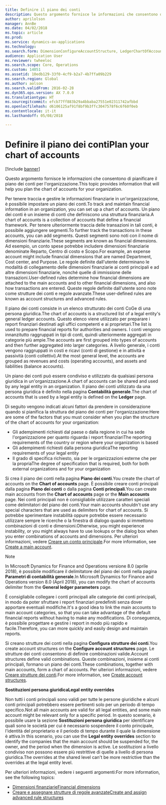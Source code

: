 ```yaml
---
title: Definire il piano dei conti
description: Questo argomento fornisce le informazioni che consentono di pianificare il piano dei conti per l'organizzazione.
author: aprilolson
manager: AnnBe
ms.date: 04/02/2018
ms.topic: article
ms.prod: 
ms.service: dynamics-ax-applications
ms.technology: 
ms.search.form: DimensionConfigureAccountStructure, LedgerChartOfAccounts
audience: Application User
ms.reviewer: twheeloc
ms.search.scope: Core, Operations
ms.custom: 14051
ms.assetid: 10edb129-33f0-4cf9-b2a7-4b7ffa09b229
ms.search.region: Global
ms.author: aolson
ms.search.validFrom: 2016-02-28
ms.dyn365.ops.version: AX 7.0.0
ms.translationtype: HT
ms.sourcegitcommit: efcb77ff883b29a4bbaba27551e02311742afbbd
ms.openlocfilehash: d6106125af91f8bf9b3ffc3047578f6c6f60f0eb
ms.contentlocale: it-it
ms.lasthandoff: 05/08/2018

---
```


# <a name="plan-your-chart-of-accounts"></a><span data-ttu-id="edf15-103">Definire il piano dei conti</span><span class="sxs-lookup"><span data-stu-id="edf15-103">Plan your chart of accounts</span></span>

[!include [banner](../includes/banner.md)]

<span data-ttu-id="edf15-104">Questo argomento fornisce le informazioni che consentono di pianificare il piano dei conti per l'organizzazione.</span><span class="sxs-lookup"><span data-stu-id="edf15-104">This topic provides information that will help you plan the chart of accounts for your organization.</span></span>

<span data-ttu-id="edf15-105">Per tenere traccia e gestire le informazioni finanziarie in un'organizzazione, è possibile impostare un piano dei conti.</span><span class="sxs-lookup"><span data-stu-id="edf15-105">To track and maintain financial information in an organization, you can set up a chart of accounts.</span></span> <span data-ttu-id="edf15-106">Un piano dei conti è un insieme di conti che definiscono una struttura finanziaria.</span><span class="sxs-lookup"><span data-stu-id="edf15-106">A chart of accounts is a collection of accounts that define a financial framework.</span></span> <span data-ttu-id="edf15-107">Per tenere ulteriormente traccia delle transazioni in tali conti, è possibile aggiungere segmenti.</span><span class="sxs-lookup"><span data-stu-id="edf15-107">To further track the transactions in these accounts, you can add segments.</span></span> <span data-ttu-id="edf15-108">Questi segmenti sono noti con il nome di dimensioni finanziarie.</span><span class="sxs-lookup"><span data-stu-id="edf15-108">These segments are known as financial dimensions.</span></span> <span data-ttu-id="edf15-109">Ad esempio, un conto spese potrebbe includere dimensioni finanziarie denominate Reparto, Centro di costo e Scopo.</span><span class="sxs-lookup"><span data-stu-id="edf15-109">For example, an expense account might include financial dimensions that are named Department, Cost center, and Purpose.</span></span> <span data-ttu-id="edf15-110">Le regole definite dall'utente determinano le modalità di collegamento delle dimensioni finanziarie ai conti principali e ad altre dimensioni finanziarie, nonché quelle di immissione delle transazioni.</span><span class="sxs-lookup"><span data-stu-id="edf15-110">User-defined rules determine how financial dimensions are attached to the main accounts and to other financial dimensions, and also how transactions are entered.</span></span> <span data-ttu-id="edf15-111">Queste regole definite dall'utente sono note come strutture dei conti e regole avanzate.</span><span class="sxs-lookup"><span data-stu-id="edf15-111">These user-defined rules are known as account structures and advanced rules.</span></span>

<span data-ttu-id="edf15-112">Il piano dei conti consiste in un elenco strutturato dei conti CoGe di una persona giuridica.</span><span class="sxs-lookup"><span data-stu-id="edf15-112">The chart of accounts is a structured list of a legal entity's general ledger accounts.</span></span> <span data-ttu-id="edf15-113">Questo elenco viene utilizzato per preparare i report finanziari destinati agli uffici competenti e ai proprietari.</span><span class="sxs-lookup"><span data-stu-id="edf15-113">The list is used to prepare financial reports for authorities and owners.</span></span> <span data-ttu-id="edf15-114">I conti vengono innanzitutto raggruppati in tipi di conti, quindi ulteriormente aggregati in categorie più ampie.</span><span class="sxs-lookup"><span data-stu-id="edf15-114">The accounts are first grouped into types of accounts and then further aggregated into larger categories.</span></span> <span data-ttu-id="edf15-115">A livello generale, i conti vengono raggruppati in costi e ricavi (conti di gestione) e in attività e passività (conti collettivi).</span><span class="sxs-lookup"><span data-stu-id="edf15-115">At the most general level, the accounts are grouped as revenues and costs (operating accounts), and assets and liabilities (balance accounts).</span></span>

<span data-ttu-id="edf15-116">Un piano dei conti può essere condiviso e utilizzato da qualsiasi persona giuridica in un'organizzazione.</span><span class="sxs-lookup"><span data-stu-id="edf15-116">A chart of accounts can be shared and used by any legal entity in an organization.</span></span> <span data-ttu-id="edf15-117">Il piano dei conti utilizzato da una persona giuridica è definito nella pagina **Contabilità generale**.</span><span class="sxs-lookup"><span data-stu-id="edf15-117">The chart of accounts that is used by a legal entity is defined on the **Ledger** page.</span></span>

<span data-ttu-id="edf15-118">Di seguito vengono indicati alcuni fattori da prendere in considerazione quando si pianifica la struttura del piano dei conti per l'organizzazione:</span><span class="sxs-lookup"><span data-stu-id="edf15-118">Here are some of the factors that you must consider when you plan the structure of the chart of accounts for your organization:</span></span>

- <span data-ttu-id="edf15-119">Gli adempimenti richiesti dal paese o dalla regione in cui ha sede l'organizzazione per quanto riguarda i report finanziari</span><span class="sxs-lookup"><span data-stu-id="edf15-119">The reporting requirements of the country or region where your organization is based</span></span>
- <span data-ttu-id="edf15-120">Gli adempimenti richiesti dalla persona giuridica</span><span class="sxs-lookup"><span data-stu-id="edf15-120">The reporting requirements of your legal entity</span></span>
- <span data-ttu-id="edf15-121">Il grado di specifica richiesto, sia per le organizzazioni esterne che per la propria</span><span class="sxs-lookup"><span data-stu-id="edf15-121">The degree of specification that is required, both for both external organizations and for your organization</span></span>

<span data-ttu-id="edf15-122">Si crea il piano dei conti nella pagina **Piano dei conti**.</span><span class="sxs-lookup"><span data-stu-id="edf15-122">You create the chart of accounts on the **Chart of accounts** page.</span></span> <span data-ttu-id="edf15-123">È possibile creare conti principali dalla pagina **Piano dei conti** o dalla pagina **Conti principali**.</span><span class="sxs-lookup"><span data-stu-id="edf15-123">You can create main accounts from the **Chart of accounts** page or the **Main accounts** page.</span></span> <span data-ttu-id="edf15-124">Nei conti principali non è consigliabile utilizzare caratteri speciali come delimitatori del piano dei conti.</span><span class="sxs-lookup"><span data-stu-id="edf15-124">Your main accounts shouldn't use any special characters that are used as delimiters for chart of accounts.</span></span> <span data-ttu-id="edf15-125">Si potrebbe sperimentare instabilità oppure potrebbe essere necessario utilizzare sempre le ricerche o la finestra di dialogo quando si immettono combinazioni di conti e dimensioni.</span><span class="sxs-lookup"><span data-stu-id="edf15-125">Otherwise, you might experience instability, or you might always have to use lookups or the dialog box when you enter combinations of accounts and dimensions.</span></span> <span data-ttu-id="edf15-126">Per ulteriori informazioni, vedere [Creare un conto principale](tasks/create-main-account.md).</span><span class="sxs-lookup"><span data-stu-id="edf15-126">For more information, see [Create a main account](tasks/create-main-account.md).</span></span>

> [!NOTE]
> <span data-ttu-id="edf15-127">In Microsoft Dynamics for Finance and Operations versione 8.0 (aprile 2018), è possibile modificare il delimitatore del piano dei conti nella pagina **Parametri di contabilità generale**.</span><span class="sxs-lookup"><span data-stu-id="edf15-127">In Microsoft Dynamics for Finance and Operations version 8.0 (April 2018), you can modify the chart of accounts delimiter from the **General ledger parameters** page.</span></span>

<span data-ttu-id="edf15-128">È consigliabile collegare i conti principali alle categorie dei conti principali, in modo da poter sfruttare i report finanziari predefiniti senza dover apportare eventuali modifiche.</span><span class="sxs-lookup"><span data-stu-id="edf15-128">It's a good idea to link the main accounts to main account categories, so that you can take advantage of the default financial reports without having to make any modifications.</span></span> <span data-ttu-id="edf15-129">Di conseguenza, è possibile progettare e gestire i report in modo più rapido e facile.</span><span class="sxs-lookup"><span data-stu-id="edf15-129">Therefore, you can more quickly and easily design and maintain reports.</span></span>

<span data-ttu-id="edf15-130">Si creano strutture dei conti nella pagina **Configura strutture dei conti**.</span><span class="sxs-lookup"><span data-stu-id="edf15-130">You create account structures on the **Configure account structures** page.</span></span> <span data-ttu-id="edf15-131">Le strutture dei conti consentono di definire combinazioni valide.</span><span class="sxs-lookup"><span data-stu-id="edf15-131">Account structures define valid combinations.</span></span> <span data-ttu-id="edf15-132">Queste combinazioni, insieme ai conti principali, formano un piano dei conti.</span><span class="sxs-lookup"><span data-stu-id="edf15-132">These combinations, together with main accounts, form a chart of accounts.</span></span> <span data-ttu-id="edf15-133">Per ulteriori informazioni, vedere [Creare strutture dei conti](tasks/create-account-structures.md).</span><span class="sxs-lookup"><span data-stu-id="edf15-133">For more information, see [Create account structures](tasks/create-account-structures.md).</span></span>

<span data-ttu-id="edf15-134">**Sostituzioni persona giuridica**</span><span class="sxs-lookup"><span data-stu-id="edf15-134">**Legal entity overrides**</span></span>

<span data-ttu-id="edf15-135">Non tutti i conti principali sono validi per tutte le persone giuridiche e alcuni conti principali potrebbero essere pertinenti solo per un periodo di tempo specifico.</span><span class="sxs-lookup"><span data-stu-id="edf15-135">Not all main accounts are valid for all legal entities, and some main account might be relevant only for a specific period.</span></span> <span data-ttu-id="edf15-136">In questo scenario, è possibile usare la sezione **Sostituzioni persona giuridica** per identificare quali sono le società per cui è necessario sospendere il conto principale, l'identità del proprietario e il periodo di tempo durante il quale la dimensione è attiva.</span><span class="sxs-lookup"><span data-stu-id="edf15-136">In this scenario, you can use the **Legal entity overrides** section to identify the companies that the main account should be suspended for, the owner, and the period when the dimension is active.</span></span> <span data-ttu-id="edf15-137">Le sostituzioni a livello condiviso non possono essere più restrittive di quelle a livello di persona giuridica.</span><span class="sxs-lookup"><span data-stu-id="edf15-137">The overrides at the shared level can't be more restrictive than the overrides at the legal entity level.</span></span>

<span data-ttu-id="edf15-138">Per ulteriori informazioni, vedere i seguenti argomenti:</span><span class="sxs-lookup"><span data-stu-id="edf15-138">For more information, see the following topics:</span></span>

- [<span data-ttu-id="edf15-139">Dimensioni finanziarie</span><span class="sxs-lookup"><span data-stu-id="edf15-139">Financial dimensions</span></span>](financial-dimensions.md)
- [<span data-ttu-id="edf15-140">Creare e assegnare strutture di regole avanzate</span><span class="sxs-lookup"><span data-stu-id="edf15-140">Create and assign advanced rule structures</span></span>](tasks/create-assign-advanced-rule-structures.md)

